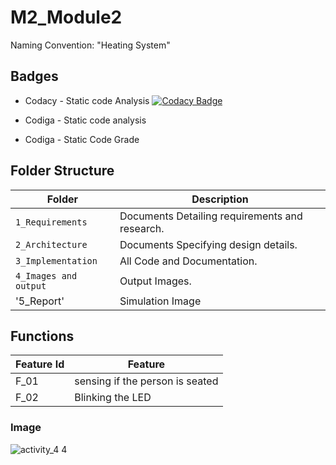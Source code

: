 # M2_Module2
Naming Convention:  "Heating System"

##  Badges
* Codacy - Static code Analysis [![Codacy Badge](https://app.codacy.com/project/badge/Grade/bbb27595217f4ab6b3418b126d27c658)](https://www.codacy.com/gh/9Sathiyaseelan/M2_Module2/dashboard?utm_source=github.com&amp;utm_medium=referral&amp;utm_content=9Sathiyaseelan/M2_Module2&amp;utm_campaign=Badge_Grade)

* Codiga - Static code analysis 
* Codiga - Static Code Grade

## Folder Structure
Folder               | Description
-------------------  | -----------------------------------------
`1_Requirements`     | Documents Detailing requirements and research.
`2_Architecture`     | Documents Specifying design details.
`3_Implementation`   | All Code and Documentation.
`4_Images and output`| Output Images.
'5_Report'           | Simulation Image

## Functions 

| Feature Id | Feature |
| -----------|---------|
|F_01|  sensing if the person is seated  |
|F_02| Blinking the LED  |

### Image

![activity_4 4](https://user-images.githubusercontent.com/94169797/144205368-60e9bf0a-fb85-4913-92df-f6a46ada786a.jpg)


